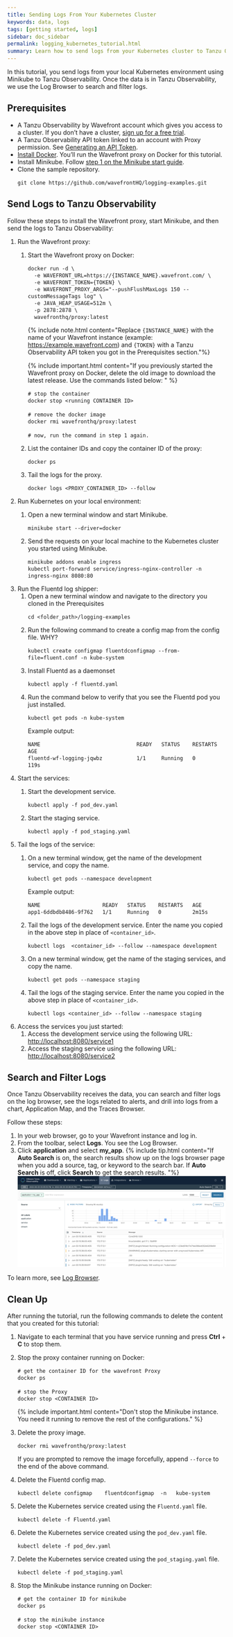 ```yaml
---
title: Sending Logs From Your Kubernetes Cluster
keywords: data, logs
tags: [getting started, logs]
sidebar: doc_sidebar
permalink: logging_kubernetes_tutorial.html
summary: Learn how to send logs from your Kubernetes cluster to Tanzu Observability
---
```


In this tutorial, you send logs from your local Kubernetes environment using Minikube to Tanzu Observability. Once the data is in Tanzu Observability, we use the Log Browser to search and filter logs.

## Prerequisites

* A Tanzu Observability by Wavefront account which gives you access to a cluster. If you don’t have a cluster, [sign up for a free trial](https://tanzu.vmware.com/observability-trial).
* A Tanzu Observability API token linked to an account with Proxy permission. See [Generating an API Token](wavefront_api.html#generating-an-api-token).
* [Install Docker](https://docs.docker.com/get-docker/). You’ll run the Wavefront proxy on Docker for this tutorial.
* Install Minikube. Follow [step 1 on the Minikube start guide](https://minikube.sigs.k8s.io/docs/start/).
* Clone the sample repository.
    ```
    git clone https://github.com/wavefrontHQ/logging-examples.git
    ```

<!-- * Whitelist the VMware domain (`*.vmware.com`).
  Tanzu Observability uses the VMware log server as part of its architecture. Therefore, to send your log data successfully, you need to whitelist the VMware domain. -->

## Send Logs to Tanzu Observability

Follow these steps to install the Wavefront proxy, start Minikube, and then send the logs to Tanzu Observability:

1. Run the Wavefront proxy:
    1. Start the Wavefront proxy on Docker: 
        ```
        docker run -d \
          -e WAVEFRONT_URL=https://{INSTANCE_NAME}.wavefront.com/ \
          -e WAVEFRONT_TOKEN={TOKEN} \
          -e WAVEFRONT_PROXY_ARGS="--pushFlushMaxLogs 150 --customMessageTags log" \
          -e JAVA_HEAP_USAGE=512m \
          -p 2878:2878 \
          wavefronthq/proxy:latest
        ```

        {% include note.html content="Replace `{INSTANCE_NAME}` with the name of your Wavefront instance (example: https://example.wavefront.com) and `{TOKEN}` with a Tanzu Observability API token you got in the Prerequisites section."%}
        
        {% include important.html content="If you previously started the Wavefront proxy on Docker, delete the old image to download the latest release. Use the commands listed below: " %}
        ```
        # stop the container
        docker stop <running CONTAINER ID>
        
        # remove the docker image
        docker rmi wavefronthq/proxy:latest
        
        # now, run the command in step 1 again.
        ```

    1. List the container IDs and copy the container ID of the proxy:
        ```
        docker ps
        ```
    1. Tail the logs for the proxy.
        ```
        docker logs <PROXY_CONTAINER_ID> --follow
        ```
1. Run Kubernetes on your local environment:
    1. Open a new terminal window and start Minikube.
        ```
        minikube start --driver=docker
        ```
        
    1. Send the requests on your local machine to the Kubernetes cluster you started using Minikube.
        ```
        minikube addons enable ingress
        kubectl port-forward service/ingress-nginx-controller -n ingress-nginx 8080:80
        ```
1. Run the Fluentd log shipper:
    1. Open a new terminal window and navigate to the directory you cloned in the Prerequisites
        ```
        cd <folder_path>/logging-examples
        ```
    1. Run the following command to create a config map from the config file. WHY?
        ```
        kubectl create configmap fluentdconfigmap --from-file=fluent.conf -n kube-system
        ```
    1. Install Fluentd as a daemonset
        ```
        kubectl apply -f fluentd.yaml
        ```
    1. Run the command below to verify that you see the Fluentd pod you just installed.
        ```
        kubectl get pods -n kube-system
        ```
        Example output:
        ```
        NAME                               READY   STATUS    RESTARTS        AGE
        fluentd-wf-logging-jqwbz           1/1     Running   0               119s
        ```
1. Start the services:
    1. Start the development service.
        ```
        kubectl apply -f pod_dev.yaml
        ```
    
    1. Start the staging service.
        ```
        kubectl apply -f pod_staging.yaml
        ```
1. Tail the logs of the service:
    1. On a new terminal window, get the name of the development service, and copy the name.
        ```
        kubectl get pods --namespace development
        ```
        Example output:
        ```
        NAME                    READY   STATUS    RESTARTS   AGE
        app1-6ddbdb8486-9f762   1/1     Running   0          2m15s
        ```
        
    1. Tail the logs of the development service. Enter the name you copied in the above step in place of `<container_id>`.
        ```
        kubectl logs  <container_id> --follow --namespace development
        ```
    1. On a new terminal window, get the name of the staging services, and copy the name.
        ```
        kubectl get pods --namespace staging
        ```
    1. Tail the logs of the staging service. Enter the name you copied in the above step in place of `<container_id>`.
        ```
        kubectl logs <container_id> --follow --namespace staging
        ```
1. Access the services you just started:
    1. Access the development service using the following URL: [http://localhost:8080/service1](http://localhost:8080/service1)
    1. Access the staging service using the following URL: [http://localhost:8080/service2](http://localhost:8080/service2)
    
## Search and Filter Logs 

Once Tanzu Observability receives the data, you can search and filter logs on the log browser, see the logs related to alerts, and drill into logs from a chart, Application Map, and the Traces Browser.

Follow these steps:
1. In your web browser, go to your Wavefront instance and log in.
1. From the toolbar, select **Logs**. You see the Log Browser.
1. Click **application** and select **my_app**. 
    {% include tip.html content="If **Auto Search** is on, the search results show up on the logs browser page when you add a source, tag, or keyword to the search bar. If **Auto Search** is off, click **Search** to get the search results. "%}
    ![a screenshot of the log browser with my_app on the search bar.](images/logging_kubernetes_tutorial_search.png)

To learn more, see [Log Browser](logging_log_browser.html).

## Clean Up

After running the tutorial, run the following commands to delete the content that you created for this tutorial:

1. Navigate to each terminal that you have service running and press **Ctrl** + **C** to stop them.

1. Stop the proxy container running on Docker:
    ```
    # get the container ID for the wavefront Proxy
    docker ps
    
    # stop the Proxy
    docker stop <CONTAINER ID>
    ```
    {% include important.html content="Don't stop the Minikube instance. You need it running to remove the rest of the configurations." %}
1. Delete the proxy image. 
    ```
    docker rmi wavefronthq/proxy:latest
    ```
    If you are prompted to remove the image forcefully, append `--force` to the end of the above command.

1. Delete the Fluentd config map.

    ```
    kubectl delete configmap    fluentdconfigmap  -n   kube-system
    ```
    
1. Delete the Kubernetes service created using the `Fluentd.yaml` file.
    ```
    kubectl delete -f Fluentd.yaml
    ```

1. Delete the Kubernetes service created using the `pod_dev.yaml` file.
    ```
    kubectl delete -f pod_dev.yaml
    ```

1. Delete the Kubernetes service created using the `pod_staging.yaml` file.
    ```
    kubectl delete -f pod_staging.yaml
    ```
    
1. Stop the Minikube instance running on Docker:
    ```
    # get the container ID for minikube
    docker ps
    
    # stop the minikube instance
    docker stop <CONTAINER ID>
    ```
